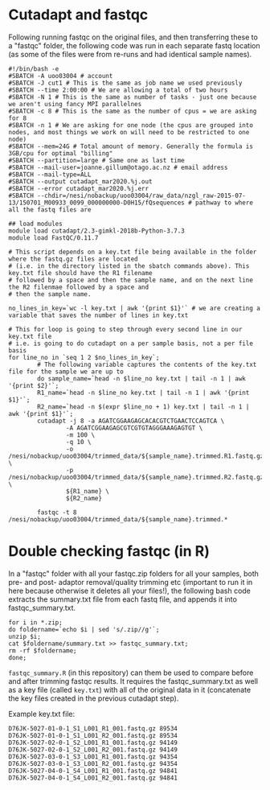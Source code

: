 # Cutadapt and fastqc
Following running fastqc on the original files, and then transferring these to a "fastqc" folder, the following code was run in each separate fastq location (as some of the files were from re-runs and had identical sample names).

```
#!/bin/bash -e
#SBATCH -A uoo03004 # account
#SBATCH -J cut1 # This is the same as job name we used previously
#SBATCH --time 2:00:00 # We are allowing a total of two hours
#SBATCH -N 1 # This is the same as number of tasks - just one because we aren't using fancy MPI parallelnes
#SBATCH -c 8 # This is the same as the number of cpus = we are asking for 8
#SBATCH -n 1 # We are asking for one node (the cpus are grouped into nodes, and most things we work on will need to be restricted to one node)
#SBATCH --mem=24G # Total amount of memory. Generally the formula is 3GB/cpu for optimal "billing"
#SBATCH --partition=large # Same one as last time
#SBATCH --mail-user=joanne.gillum@otago.ac.nz # email address
#SBATCH --mail-type=ALL
#SBATCH --output cutadapt_mar2020.%j.out
#SBATCH --error cutadapt_mar2020.%j.err
#SBATCH --chdir=/nesi/nobackup/uoo03004/raw_data/nzgl_raw-2015-07-13/150701_M00933_0099_000000000-D0H15/fQsequences # pathway to where all the fastq files are

## load modules
module load cutadapt/2.3-gimkl-2018b-Python-3.7.3
module load FastQC/0.11.7

# This script depends on a key.txt file being available in the folder where the fastq.gz files are located
# (i.e. in the directory listed in the sbatch commands above). This key.txt file should have the R1 filename
# followed by a space and then the sample name, and on the next line the R2 filenmae followed by a space and
# then the sample name.

no_lines_in_key=`wc -l key.txt | awk '{print $1}'` # we are creating a variable that saves the number of lines in key.txt

# This for loop is going to step through every second line in our key.txt file
# i.e. is going to do cutadapt on a per sample basis, not a per file basis
for line_no in `seq 1 2 $no_lines_in_key`;
        # The following variable captures the contents of the key.txt file for the sample we are up to
        do sample_name=`head -n $line_no key.txt | tail -n 1 | awk '{print $2}'`;
        R1_name=`head -n $line_no key.txt | tail -n 1 | awk '{print $1}'`;
        R2_name=`head -n $(expr $line_no + 1) key.txt | tail -n 1 | awk '{print $1}'`;
        cutadapt -j 8 -a AGATCGGAAGAGCACACGTCTGAACTCCAGTCA \
                -A AGATCGGAAGAGCGTCGTGTAGGGAAAGAGTGT \
                -m 100 \
                -q 10 \
                -o /nesi/nobackup/uoo03004/trimmed_data/${sample_name}.trimmed.R1.fastq.gz \
                -p /nesi/nobackup/uoo03004/trimmed_data/${sample_name}.trimmed.R2.fastq.gz \
                ${R1_name} \
                ${R2_name}

        fastqc -t 8 /nesi/nobackup/uoo03004/trimmed_data/${sample_name}.trimmed.*
```

# Double checking fastqc (in R)
In a "fastqc" folder with all your fastqc.zip folders for all your samples, both pre- and post- adaptor removal/quality trimming etc (important to run it in here because otherwise it deletes all your files!), the following bash code extracts the summary.txt file from each fastq file, and appends it into fastqc_summary.txt.
```
for i in *.zip;
do foldername=`echo $i | sed 's/.zip//g'`;
unzip $i;
cat $foldername/summary.txt >> fastqc_summary.txt;
rm -rf $foldername;
done;
```

`fastqc_summary.R` (in this repository) can them be used to compare before and after trimming fastqc results. It requires the fastqc_summary.txt as well as a key file (called `key.txt`) with all of the original data in it (concatenate the key files created in the previous cutadapt step).

Example key.txt file:
```
D76JK-5027-01-0-1_S1_L001_R1_001.fastq.gz 89534
D76JK-5027-01-0-1_S1_L001_R2_001.fastq.gz 89534
D76JK-5027-02-0-1_S2_L001_R1_001.fastq.gz 94149
D76JK-5027-02-0-1_S2_L001_R2_001.fastq.gz 94149
D76JK-5027-03-0-1_S3_L001_R1_001.fastq.gz 94354
D76JK-5027-03-0-1_S3_L001_R2_001.fastq.gz 94354
D76JK-5027-04-0-1_S4_L001_R1_001.fastq.gz 94841
D76JK-5027-04-0-1_S4_L001_R2_001.fastq.gz 94841
```
